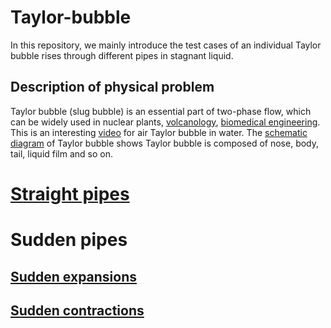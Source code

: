 # Taylor-bubble 
In this repository, we mainly introduce the test cases of an individual Taylor bubble rises through different pipes in stagnant liquid.
## Description of physical problem
Taylor bubble (slug bubble) is an essential part of two-phase flow, which can be widely used in nuclear plants, [volcanology](https://github.com/GabrielGLK/Taylor-bubble/blob/main/figure/taylor-application-1.pdf), [biomedical engineering](https://github.com/GabrielGLK/Taylor-bubble/blob/main/figure/taylor-application-2.pdf). 
This is an interesting [video](https://www.youtube.com/watch?v=HTFylkr018U&ab_channel=FluidDynamics) for air Taylor bubble in water. The [schematic diagram](https://github.com/GabrielGLK/Taylor-bubble/blob/main/figure/taylor-schematic.pdf) of Taylor bubble shows Taylor bubble is composed of nose, body, tail, liquid film and so on.
# [Straight pipes](https://github.com/GabrielGLK/Taylor-bubble/tree/main/straight-pipe)
# Sudden pipes
## [Sudden expansions](https://github.com/GabrielGLK/Taylor-bubble/tree/main/sudden/expansions)
## [Sudden contractions](https://github.com/GabrielGLK/Taylor-bubble/tree/main/sudden/contractions)



